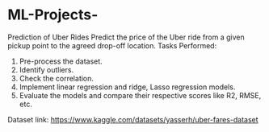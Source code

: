 # ML-Projects-
Prediction of Uber Rides 
Predict the price of the Uber ride from a given pickup point to the agreed drop-off location. Tasks Performed: 
1. Pre-process the dataset.
2. Identify outliers.
3. Check the correlation.
4. Implement linear regression and ridge, Lasso regression models.
5. Evaluate the models and compare their respective scores like R2, RMSE, etc.


Dataset link: https://www.kaggle.com/datasets/yasserh/uber-fares-dataset
